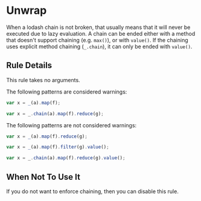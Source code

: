 # Unwrap

When a lodash chain is not broken, that usually means that it will never be executed due to lazy evaluation.
A chain can be ended either with a method that doesn't support chaining (e.g. `max()`), or with `value()`.
If the chaining uses explicit method chaining (`_.chain`), it can only be ended with `value()`.

## Rule Details

This rule takes no arguments.

The following patterns are considered warnings:

```js
var x = _(a).map(f);

var x = _.chain(a).map(f).reduce(g);


```

The following patterns are not considered warnings:

```js
var x = _(a).map(f).reduce(g);

var x = _(a).map(f).filter(g).value();

var x = _.chain(a).map(f).reduce(g).value();
```


## When Not To Use It

If you do not want to enforce chaining, then you can disable this rule.
